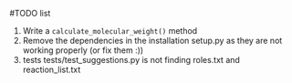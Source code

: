 #TODO list

1. Write a `calculate_molecular_weight()` method
2. Remove the dependencies in the installation setup.py as they are not working properly (or fix them :))
3. tests  tests/test_suggestions.py is not finding roles.txt and reaction_list.txt


